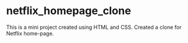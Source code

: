 # netflix_homepage_clone
This is a mini project created using HTML and CSS. Created a clone for Netflix home-page.
